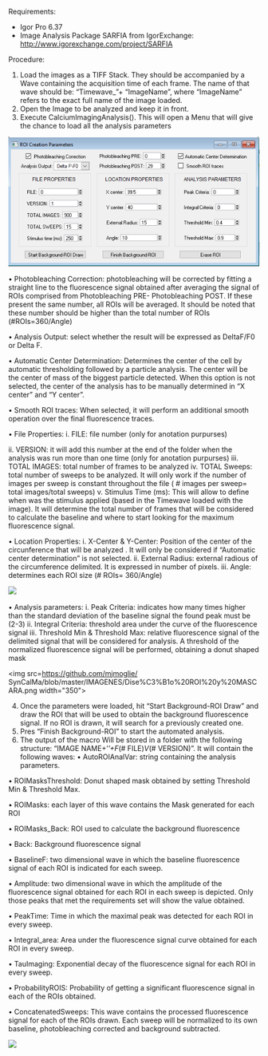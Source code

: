 Requirements: 
- Igor Pro 6.37
- Image Analysis Package SARFIA from IgorExchange: http://www.igorexchange.com/project/SARFIA

Procedure: 
1.	Load the images as a TIFF Stack. They should be accompanied by a Wave containing the acquisition time of each frame. The name of that wave should be: “Timewave_”+ “ImageName”,  where “ImageName” refers to the exact full name of the image loaded.
2.	Open the Image to be analyzed and keep it in front. 
3.	Execute CalciumImagingAnalysis(). This will open a Menu that will give the chance to load all the analysis parameters 

<img src=https://github.com/mjmoglie/SynCalMa/blob/master/IMAGENES/MENU.png width="700">
 
•	Photobleaching Correction: photobleaching will be corrected by fitting a straight line to the fluorescence signal obtained after averaging the signal of ROIs comprised from Photobleaching PRE- Photobleaching POST. If these present the same number, all ROIs will be averaged. It should be noted that these number should be higher than the total number of ROIs (#ROIs=360/Angle)

•	Analysis Output: select whether the result will be expressed as DeltaF/F0 or Delta F.

•	Automatic Center Determination: Determines the center of the cell by automatic thresholding followed by a particle analysis. The center will be the center of mass of the biggest particle detected. When this option is not selected, the center of the analysis has to be manually determined in “X center” and “Y center”. 

•	Smooth ROI traces: When selected, it will perform an additional smooth operation over the final fluorescence traces.

•	File Properties: 
 i.	FILE: file number (only for anotation purpurses)

 ii.	VERSION: it will add this number at the end of the folder when the analysis was run more than one time (only for anotation purpurses)
 iii.	TOTAL IMAGES: total number of frames to be analyzed
 iv.	TOTAL Sweeps: total number of sweeps to be analyzed. It will only work if the number of images per sweep is constant throughout the file ( # images per sweep= total       images/total sweeps)
 v.	Stimulus Time (ms): This will allow to define when was the stimulus applied (based in the Timewave loaded with the image). It will determine the total number of frames that will be considered to calculate the baseline and where to start looking for the maximum fluorescence signal.
 
•	Location Properties: 
 i.	X-Center & Y-Center: Position of the center of the circunference that will be analyzed .  It will only be considered if “Automatic center determination” is not selected. 
 ii.	External Radius: external radious of the circumference delimited. It is expressed in number of pixels. 
 iii.	Angle: determines each ROI size (# ROIs= 360/Angle) 
 
<img src=https://github.com/mjmoglie/SynCalMa/blob/master/IMAGENES/Dise%C3%B1o%20ROI.png width="350">

•	Analysis parameters: 
 i.	Peak Criteria: indicates how many times higher than the standard deviation of the baseline signal the found peak must be (2-3)
 ii.	Integral Criteria: threshold area under the curve of the fluorescence signal
 iii.	Threshold Min & Threshold Max: relative fluorescence signal of the delimited signal that will be considered for analysis. A threshold of the normalized fluorescence signal  will be performed, obtaining a donut shaped mask

<img src=https://github.com/mjmoglie/ SynCalMa/blob/master/IMAGENES/Dise%C3%B1o%20ROI%20y%20MASCARA.png width="350">

4.	Once the parameters were loaded, hit “Start Background-ROI Draw” and draw the ROI that will be used to obtain the background fluorescence signal. If no ROI is drawn, it will search for a previously created one.
5.	Pres “Finish Background-ROI” to start the automated analysis. 
6.	The output of the macro Will be stored in a folder with the following structure:  “IMAGE NAME+’_’+F_(# FILE)_V_(# VERSION)”. It will contain the following waves: 
 •	AutoROIAnalVar: string containing the analysis parameters.
 
 •	ROIMasksThreshold: Donut shaped mask obtained by setting Threshold Min & Threshold Max. 
 
 •	ROIMasks: each layer of this wave contains the Mask generated for each ROI
 
 •	ROIMasks_Back: ROI used to calculate the background fluorescence 
 
 •	Back: Background fluorescence signal
 
 •	BaselineF: two dimensional wave in which the baseline fluorescence signal of each ROI is indicated for each sweep.
 
 •	Amplitude: two dimensional wave in which the amplitude of the fluorescence signal obtained for each ROI in each sweep is depicted. Only those peaks that met the requirements set will show the value obtained. 
 
 •	PeakTime: Time in which the maximal peak was detected for each ROI in every sweep.
 
 •	Integral_area: Area under the fluorescence signal curve obtained for each ROI in every sweep.
 
 •	TauImaging: Exponential decay of the fluorescence signal for each ROI in every sweep.
 
 •	ProbabilityROIS: Probability of getting a significant fluorescence signal in each of the ROIs obtained. 
 
 •	ConcatenatedSweeps: This wave contains the processed fluorescence signal for each of the ROIs drawn. Each sweep will be normalized to its own baseline, photobleaching corrected and background subtracted.

<img src=https://github.com/mjmoglie/SynCalMa/blob/master/IMAGENES/CONCATENADO%20DE%20ROIS.png width="450">
